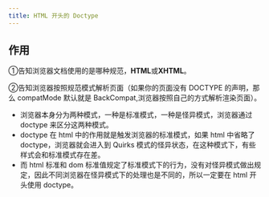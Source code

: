 ```yaml
---
title: HTML 开头的 Doctype
---
```


## 作用

①告知浏览器文档使用的是哪种规范，**HTML**或**XHTML**。

②告知浏览器按照规范模式解析页面（如果你的页面没有 DOCTYPE 的声明，那么 compatMode 默认就是 BackCompat,浏览器按照自己的方式解析渲染页面）。

- 浏览器本身分为两种模式，一种是标准模式，一种是怪异模式，浏览器通过 doctype 来区分这两种模式。
- doctype 在 html 中的作用就是触发浏览器的标准模式，如果 html 中省略了 doctype，浏览器就会进入到 Quirks 模式的怪异状态，在这种模式下，有些样式会和标准模式存在差。
- 而 html 标准和 dom 标准值规定了标准模式下的行为，没有对怪异模式做出规定，因此不同浏览器在怪异模式下的处理也是不同的，所以一定要在 html 开头使用 doctype。